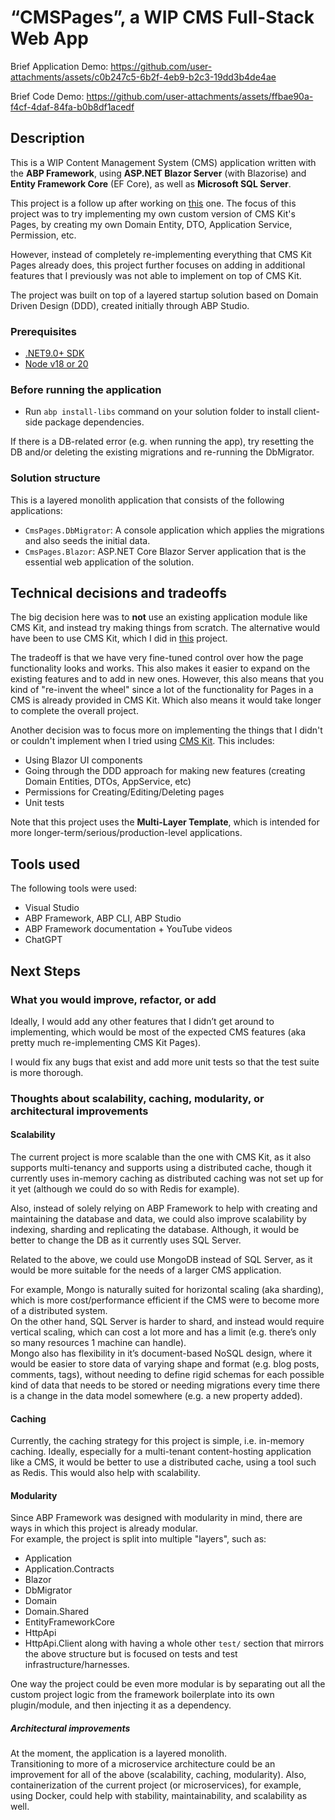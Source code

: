 ﻿# “CMSPages”, a WIP CMS Full-Stack Web App

Brief Application Demo: 
https://github.com/user-attachments/assets/c0b247c5-6b2f-4eb9-b2c3-19dd3b4de4ae

Brief Code Demo:
https://github.com/user-attachments/assets/ffbae90a-f4cf-4daf-84fa-b0b8df1acedf

## Description


This is a WIP Content Management System (CMS) application written with the **ABP Framework**, using **ASP.NET Blazor Server** (with Blazorise) and **Entity Framework Core** (EF Core), as well as **Microsoft SQL Server**.

This project is a follow up after working on [this](https://github.com/dcostiuc/cms-app/) one. The focus of this project was to try implementing my own custom version of CMS Kit's Pages, by creating my own Domain Entity, DTO, Application Service, Permission, etc.    

However, instead of completely re-implementing everything that CMS Kit Pages already does, this project further focuses on adding in additional features that I previously was not able to implement on top of CMS Kit.  
  
The project was built on top of a layered startup solution based on Domain Driven Design (DDD), created initially through ABP Studio.

### Prerequisites

- [.NET9.0+ SDK](https://dotnet.microsoft.com/download/dotnet)
- [Node v18 or 20](https://nodejs.org/en)

### Before running the application

- Run `abp install-libs` command on your solution folder to install client-side package dependencies.

If there is a DB-related error (e.g. when running the app), try resetting the DB and/or deleting the existing migrations and re-running the DbMigrator.

### Solution structure

This is a layered monolith application that consists of the following applications:

- `CmsPages.DbMigrator`: A console application which applies the migrations and also seeds the initial data.
- `CmsPages.Blazor`: ASP.NET Core Blazor Server application that is the essential web application of the solution.

## Technical decisions and tradeoffs 

The big decision here was to **not** use an existing application module like CMS Kit, and instead try making things from scratch.
The alternative would have been to use CMS Kit, which I did in [this](https://github.com/dcostiuc/cms-app/) project.
  
The tradeoff is that we have very fine-tuned control over how the page functionality looks and works. This also makes it easier to expand on the existing features and to add in new ones.
However, this also means that you kind of "re-invent the wheel" since a lot of the functionality for Pages in a CMS is already provided in CMS Kit. Which also means it would take longer to complete the overall project.

Another decision was to focus more on implementing the things that I didn't or couldn't implement when I tried using [CMS Kit](https://github.com/dcostiuc/cms-app/).
This includes:
- Using Blazor UI components
- Going through the DDD approach for making new features (creating Domain Entities, DTOs, AppService, etc)
- Permissions for Creating/Editing/Deleting pages
- Unit tests

Note that this project uses the **Multi-Layer Template**, which is intended for more longer-term/serious/production-level applications.

## Tools used

The following tools were used:
- Visual Studio
- ABP Framework, ABP CLI, ABP Studio
- ABP Framework documentation + YouTube videos
- ChatGPT

## Next Steps

### What you would improve, refactor, or add 

Ideally, I would add any other features that I didn’t get around to implementing, which would be most of the expected CMS features (aka pretty much re-implementing CMS Kit Pages).

I would fix any bugs that exist and add more unit tests so that the test suite is more thorough.

### Thoughts about scalability, caching, modularity, or architectural improvements

#### Scalability
The current project is more scalable than the one with CMS Kit, as it also supports multi-tenancy and supports using a distributed cache, though it currently uses in-memory caching as distributed caching was not set up for it yet (although we could do so with Redis for example).    
    
Also, instead of solely relying on ABP Framework to help with creating and maintaining the database and data, we could also improve scalability by indexing, sharding and replicating the database. Although, it would be better to change the DB as it currently uses SQL Server.  
  
Related to the above, we could use MongoDB instead of SQL Server, as it would be more suitable for the needs of a larger CMS application.   
  
For example, Mongo is naturally suited for horizontal scaling (aka sharding), which is more cost/performance efficient if the CMS were to become more of a distributed system.    
On the other hand, SQL Server is harder to shard, and instead would require vertical scaling, which can cost a lot more and has a limit (e.g. there’s only so many resources 1 machine can handle).    
Mongo also has flexibility in it’s document-based NoSQL design, where it would be easier to store data of varying shape and format (e.g. blog posts, comments, tags), without needing to define rigid schemas for each possible kind of data that needs to be stored or needing migrations every time there is a change in the data model somewhere (e.g. a new property added).   

#### Caching
Currently, the caching strategy for this project is simple, i.e. in-memory caching.
Ideally, especially for a multi-tenant content-hosting application like a CMS, it would be better to use a distributed cache, using a tool such as Redis. 
This would also help with scalability.

#### Modularity
Since ABP Framework was designed with modularity in mind, there are ways in which this project is already modular.  
For example, the project is split into multiple "layers", such as:
- Application
- Application.Contracts
- Blazor
- DbMigrator
- Domain
- Domain.Shared
- EntityFrameworkCore
- HttpApi
- HttpApi.Client
along with having a whole other `test/` section that mirrors the above structure but is focused on tests and test infrastructure/harnesses.
  
One way the project could be even more modular is by separating out all the custom project logic from the framework boilerplate into its own plugin/module, and then injecting it as a dependency.

##### Architectural improvements
At the moment, the application is a layered monolith.   
Transitioning to more of a microservice architecture could be an improvement for all of the above (scalability, caching, modularity). 
Also, containerization of the current project (or microservices), for example, using Docker, could help with stability, maintainability, and scalability as well.


